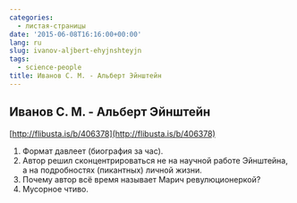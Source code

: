 ```yaml
---
categories:
  - листая-страницы
date: '2015-06-08T16:16:00+00:00'
lang: ru
slug: ivanov-aljbert-ehyjnshteyjn
tags:
  - science-people
title: Иванов С. М. - Альберт Эйнштейн
---
```





## Иванов С. М. - Альберт Эйнштейн

[http://flibusta.is/b/406378](http://flibusta.is/b/406378)  

1.  Формат давлеет (биография за час).
2.  Автор решил сконцентрироваться не на научной работе Эйнштейна, а на подробностях (пикантных) личной жизни.
3.  Почему автор всё время называет Марич ревулюционеркой?
4.  Мусорное чтиво.
